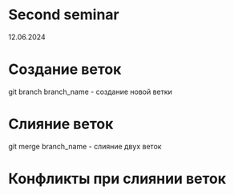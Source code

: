# Second seminar
12.06.2024
# Создание веток
git branch branch_name - создание новой ветки
# Слияние веток
git merge branch_name - слияние двух веток
# Конфликты при слиянии веток